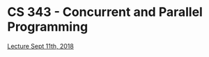 # CS 343 - Concurrent and Parallel Programming

[Lecture Sept 11th, 2018](/cs-343/lecture-09-11-18.md)